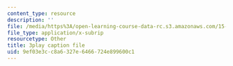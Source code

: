 ```yaml
---
content_type: resource
description: ''
file: /media/https%3A/open-learning-course-data-rc.s3.amazonaws.com/15-s50-how-to-win-at-texas-holdem-poker-january-iap-2016/9ef03e3cc8a6327e6466724e899600c1_62nDLA_A8gs.srt
file_type: application/x-subrip
resourcetype: Other
title: 3play caption file
uid: 9ef03e3c-c8a6-327e-6466-724e899600c1
---
```

